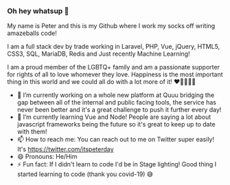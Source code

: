 ### Oh hey whatsup 👋

My name is Peter and this is my Github where I work my socks off writing amazeballs code!

I am a full stack dev by trade working in Laravel, PHP, Vue, jQuery, HTML5, CSS3, SQL, MariaDB, Redis and Just recently Machine Learning!

I am a proud member of the LGBTQ+ family and am a passionate supporter for rights of all to love whomever they love. Happiness is the most important thing in this world and we could all do with a lot more of it! ♥️🏳️‍🌈🏳️‍⚧️

- 🔭 I’m currently working on a whole new platform at Quuu bridging the gap between all of the internal and public facing tools, the service has never been better and it's a great challenge to push it further every day!
- 🌱 I’m currently learning Vue and Node! People are saying a lot about javascript frameworks being the future so it's great to keep up to date with them!
- 📫 How to reach me: You can reach out to me on Twitter super easily! It's https://twitter.com/itspeterday
- 😄 Pronouns: He/Him
- ⚡ Fun fact: If I didn't learn to code I'd be in Stage lighting! Good thing I started learning to code (thank you covid-19) 😅
